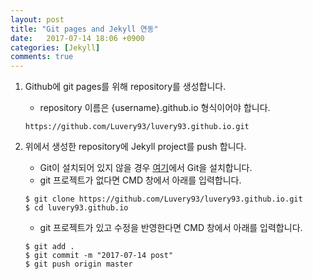 ```yaml
---
layout: post
title: "Git pages and Jekyll 연동"
date:	2017-07-14 18:06 +0900
categories: [Jekyll]
comments: true
---
```


1. Github에 git pages를 위해 repository를 생성합니다.

   * repository 이름은 {username}.github.io 형식이어야 합니다.

   ```
   https://github.com/Luvery93/luvery93.github.io.git
   ```

2. 위에서 생성한 repository에 Jekyll project를 push 합니다.

   * Git이 설치되어 있지 않을 경우 [여기](https://git-scm.com/)에서 Git을 설치합니다.
   * git 프로젝트가 없다면 CMD 창에서 아래를 입력합니다.

   ```
   $ git clone https://github.com/Luvery93/luvery93.github.io.git
   $ cd luvery93.github.io
   ```
   * git 프로젝트가 있고 수정을 반영한다면 CMD 창에서 아래를 입력합니다.

   ```
   $ git add .
   $ git commit -m "2017-07-14 post"
   $ git push origin master
   ```
